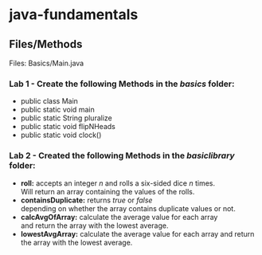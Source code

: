 # java-fundamentals

## Files/Methods
Files: Basics/Main.java

### Lab 1 - Create the following Methods in the ***basics*** folder:

- public class Main
- public static void main
- public static String pluralize
- public static void flipNHeads
- public static void clock()

### Lab 2 - Created the following Methods in the ***basiclibrary*** folder:

- **roll:** accepts an integer *n* and rolls a six-sided dice *n* times.  
Will return an array containing the values of the rolls.
- **containsDuplicate:** returns *true* or *false*  
depending on whether the array contains duplicate values or not.  
- **calcAvgOfArray:** calculate the average value for each array  
and return the array with the lowest average.
- **lowestAvgArray:** calculate the average value for each array 
and return the array with the lowest average.

